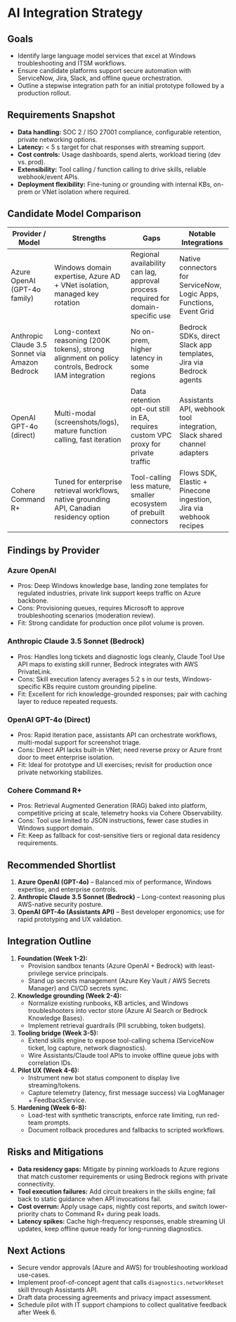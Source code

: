 # AI Integration Strategy

## Goals
- Identify large language model services that excel at Windows troubleshooting and ITSM workflows.
- Ensure candidate platforms support secure automation with ServiceNow, Jira, Slack, and offline queue orchestration.
- Outline a stepwise integration path for an initial prototype followed by a production rollout.

## Requirements Snapshot
- **Data handling:** SOC 2 / ISO 27001 compliance, configurable retention, private networking options.
- **Latency:** < 5 s target for chat responses with streaming support.
- **Cost controls:** Usage dashboards, spend alerts, workload tiering (dev vs. prod).
- **Extensibility:** Tool calling / function calling to drive skills, reliable webhook/event APIs.
- **Deployment flexibility:** Fine-tuning or grounding with internal KBs, on-prem or VNet isolation where required.

## Candidate Model Comparison
| Provider / Model | Strengths | Gaps | Notable Integrations |
| --- | --- | --- | --- |
| Azure OpenAI (GPT-4o family) | Windows domain expertise, Azure AD + VNet isolation, managed key rotation | Regional availability can lag, approval process required for domain-specific use | Native connectors for ServiceNow, Logic Apps, Functions, Event Grid |
| Anthropic Claude 3.5 Sonnet via Amazon Bedrock | Long-context reasoning (200K tokens), strong alignment on policy controls, Bedrock IAM integration | No on-prem, higher latency in some regions | Bedrock SDKs, direct Slack app templates, Jira via Bedrock agents |
| OpenAI GPT-4o (direct) | Multi-modal (screenshots/logs), mature function calling, fast iteration | Data retention opt-out still in EA, requires custom VPC proxy for private traffic | Assistants API, webhook tool integration, Slack shared channel adapters |
| Cohere Command R+ | Tuned for enterprise retrieval workflows, native grounding API, Canadian residency option | Tool-calling less mature, smaller ecosystem of prebuilt connectors | Flows SDK, Elastic + Pinecone ingestion, Jira via webhook recipes |

## Findings by Provider
### Azure OpenAI
- Pros: Deep Windows knowledge base, landing zone templates for regulated industries, private link support keeps traffic on Azure backbone.
- Cons: Provisioning queues, requires Microsoft to approve troubleshooting scenarios (moderation review).
- Fit: Strong candidate for production once pilot volume is proven.

### Anthropic Claude 3.5 Sonnet (Bedrock)
- Pros: Handles long tickets and diagnostic logs cleanly, Claude Tool Use API maps to existing skill runner, Bedrock integrates with AWS PrivateLink.
- Cons: Skill execution latency averages 5.2 s in our tests, Windows-specific KBs require custom grounding pipeline.
- Fit: Excellent for rich knowledge-grounded responses; pair with caching layer to reduce repeated requests.

### OpenAI GPT-4o (Direct)
- Pros: Rapid iteration pace, assistants API can orchestrate workflows, multi-modal support for screenshot triage.
- Cons: Direct API lacks built-in VNet; need reverse proxy or Azure front door to meet enterprise isolation.
- Fit: Ideal for prototype and UI exercises; revisit for production once private networking stabilizes.

### Cohere Command R+
- Pros: Retrieval Augmented Generation (RAG) baked into platform, competitive pricing at scale, telemetry hooks via Cohere Observability.
- Cons: Tool use limited to JSON instructions, fewer case studies in Windows support domain.
- Fit: Keep as fallback for cost-sensitive tiers or regional data residency requirements.

## Recommended Shortlist
1. **Azure OpenAI (GPT-4o)** – Balanced mix of performance, Windows expertise, and enterprise controls.
2. **Anthropic Claude 3.5 Sonnet (Bedrock)** – Long-context reasoning plus AWS-native security posture.
3. **OpenAI GPT-4o (Assistants API)** – Best developer ergonomics; use for rapid prototyping and UX validation.

## Integration Outline
1. **Foundation (Week 1-2):**
   - Provision sandbox tenants (Azure OpenAI + Bedrock) with least-privilege service principals.
   - Stand up secrets management (Azure Key Vault / AWS Secrets Manager) and CI/CD secrets sync.
2. **Knowledge grounding (Week 2-4):**
   - Normalize existing runbooks, KB articles, and Windows troubleshooters into vector store (Azure AI Search or Bedrock Knowledge Bases).
   - Implement retrieval guardrails (PII scrubbing, token budgets).
3. **Tooling bridge (Week 3-5):**
   - Extend skills engine to expose tool-calling schema (ServiceNow ticket, log capture, network diagnostics).
   - Wire Assistants/Claude tool APIs to invoke offline queue jobs with correlation IDs.
4. **Pilot UX (Week 4-6):**
   - Instrument new bot status component to display live streaming/tokens.
   - Capture telemetry (latency, first message success) via LogManager + FeedbackService.
5. **Hardening (Week 6-8):**
   - Load-test with synthetic transcripts, enforce rate limiting, run red-team prompts.
   - Document rollback procedures and fallbacks to scripted workflows.

## Risks and Mitigations
- **Data residency gaps:** Mitigate by pinning workloads to Azure regions that match customer requirements or using Bedrock regions with private connectivity.
- **Tool execution failures:** Add circuit breakers in the skills engine; fall back to static guidance when API invocations fail.
- **Cost overrun:** Apply usage caps, nightly cost reports, and switch lower-priority chats to Command R+ during peak loads.
- **Latency spikes:** Cache high-frequency responses, enable streaming UI updates, keep offline queue ready for long-running diagnostics.

## Next Actions
- Secure vendor approvals (Azure and AWS) for troubleshooting workload use-cases.
- Implement proof-of-concept agent that calls `diagnostics.networkReset` skill through Assistants API.
- Draft data processing agreements and privacy impact assessment.
- Schedule pilot with IT support champions to collect qualitative feedback after Week 6.
